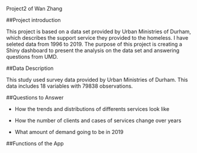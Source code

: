 Project2 of Wan Zhang

##Project introduction

This project is based on a data set provided by Urban Ministries of Durham, which describes the support service they provided to the homeless. I have seleted data from 1996 to 2019. The purpose of this project is creating a Shiny dashboard to present the analysis on the data set and answering questions from UMD.

##Data Description

This study used survey data provided by Urban Ministries of Durham. This data includes 18 variables with 79838 observations.

##Questions to Answer

* How the trends and distributions of differents services look like

* How the number of clients and cases of services change over years

* What amount of demand going to be in 2019

##Functions of the App
